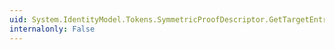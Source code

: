 ```yaml
---
uid: System.IdentityModel.Tokens.SymmetricProofDescriptor.GetTargetEntropy
internalonly: False
---
```

